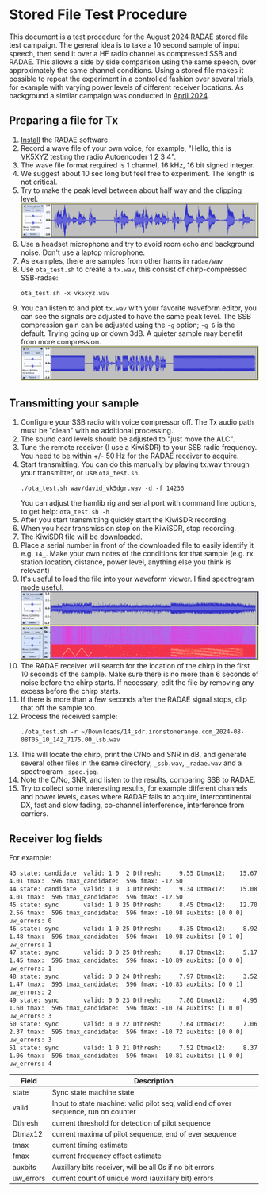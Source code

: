 # Stored File Test Procedure

This document is a test procedure for the August 2024 RADAE stored file test campaign.  The general idea is to take a 10 second sample of input speech, then send it over a HF radio channel as compressed SSB and RADAE.  This allows a side by side comparison using the same speech, over approximately the same channel conditions.  Using a stored file makes it possible to repeat the experiment in a controlled fashion over several trials, for example with varying power levels of different receiver locations. As background a similar campaign was conducted in [April 2024](https://freedv.org/?p=595).

## Preparing a file for Tx

1. [Install](../README.md#installation) the RADAE software.
1. Record a wave file of your own voice, for example, "Hello, this is VK5XYZ testing the radio Autoencoder 1 2 3 4".
1. The wave file format required is 1 channel, 16 kHz, 16 bit signed integer.
1. We suggest about 10 sec long but feel free to experiment.  The length is not critical.
1. Try to make the peak level between about half way and the clipping level.
   ![Peak level example](stored_file_level.png)
1. Use a headset microphone and try to avoid room echo and background noise. Don't use a laptop microphone.
1. As examples, there are samples from other hams in `radae/wav`
1. Use `ota_test.sh` to create a `tx.wav`, this consist of chirp-compressed SSB-radae:
   ```
   ota_test.sh -x vk5xyz.wav
   ```
1. You can listen to and plot `tx.wav` with your favorite waveform editor, you can see the signals are adjusted to have the same peak level. The SSB compression gain can be adjusted using the `-g` option; `-g 6` is the default.  Trying going up or down 3dB.  A quieter sample may benefit from more compression.
   ![Peak level example](stored_file_tx.png)

## Transmitting your sample

1. Configure your SSB radio with voice compressor off.  The Tx audio path must be "clean" with no additional processing.
1. The sound card levels should be adjusted to "just move the ALC".
1. Tune the remote receiver (I use a KiwiSDR) to your SSB radio frequency.  You need to be within +/- 50 Hz for the RADAE receiver to acquire.
1. Start transmitting. You can do this manually by playing tx.wav through your transmitter, or use `ota_test.sh`
   ```
   ./ota_test.sh wav/david_vk5dgr.wav -d -f 14236
   ```
   You can adjust the hamlib rig and serial port with command line options, to get help: `ota_test.sh -h`
1. After you start transmitting quickly start the KiwiSDR recording.
1. When you hear transmission stop on the KiwiSDR, stop recording.
1. The KiwiSDR file will be downloaded.
1. Place a serial number in front of the downloaded file to easily identify it e.g. `14_`. Make your own notes of the conditions for that sample (e.g. rx station location, distance, power level, anything else you think is relevant)
1. It's useful to load the file into your waveform viewer.  I find spectrogram mode useful.
   ![Peak level example](stored_file_rx.png)
1. The RADAE receiver will search for the location of the chirp in the first 10 seconds of the sample.  Make sure there is no more than 6 seconds of noise before the chirp starts.  If necessary, edit the file by removing any excess before the chirp starts.
1. If there is more than a few seconds after the RADAE signal stops, clip that off the sample too.
1. Process the received sample:
   ```
   ./ota_test.sh -r ~/Downloads/14_sdr.ironstonerange.com_2024-08-08T05_10_14Z_7175.00_lsb.wav
   ```
1. This will locate the chirp, print the C/No and SNR in dB, and generate several other files in the same directory, `_ssb.wav`, `_radae.wav` and a spectrogram `_spec.jpg`.
1. Note the C/No, SNR, and listen to the results, comparing SSB to RADAE.
1. Try to collect some interesting results, for example different channels and power levels, cases where RADAE fails to acquire, intercontinental DX, fast and slow fading, co-channel interference, interference from carriers.

## Receiver log fields

For example:

```
43 state: candidate  valid: 1 0  2 Dthresh:     9.55 Dtmax12:    15.67     4.01 tmax:  596 tmax_candidate:  596 fmax: -12.50
44 state: candidate  valid: 1 0  3 Dthresh:     9.34 Dtmax12:    15.08     4.01 tmax:  596 tmax_candidate:  596 fmax: -12.50
45 state: sync       valid: 1 0 25 Dthresh:     8.45 Dtmax12:    12.70     2.56 tmax:  596 tmax_candidate:  596 fmax: -10.98 auxbits: [0 0 0] uw_errors: 0
46 state: sync       valid: 1 0 25 Dthresh:     8.35 Dtmax12:     8.92     1.48 tmax:  596 tmax_candidate:  596 fmax: -10.98 auxbits: [0 1 0] uw_errors: 1
47 state: sync       valid: 0 0 25 Dthresh:     8.17 Dtmax12:     5.17     1.45 tmax:  596 tmax_candidate:  596 fmax: -10.89 auxbits: [0 0 0] uw_errors: 1
48 state: sync       valid: 0 0 24 Dthresh:     7.97 Dtmax12:     3.52     1.47 tmax:  595 tmax_candidate:  596 fmax: -10.83 auxbits: [0 0 1] uw_errors: 2
49 state: sync       valid: 0 0 23 Dthresh:     7.80 Dtmax12:     4.95     1.60 tmax:  596 tmax_candidate:  596 fmax: -10.74 auxbits: [1 0 0] uw_errors: 3
50 state: sync       valid: 0 0 22 Dthresh:     7.64 Dtmax12:     7.06     2.37 tmax:  595 tmax_candidate:  596 fmax: -10.72 auxbits: [0 0 0] uw_errors: 3
51 state: sync       valid: 1 0 21 Dthresh:     7.52 Dtmax12:     8.37     1.06 tmax:  596 tmax_candidate:  596 fmax: -10.81 auxbits: [1 0 0] uw_errors: 4
```

| Field | Description |
| ---- | ---- |
| state | Sync state machine state |
| valid | Input to state machine: valid pilot seq, valid end of over sequence, run on counter |
| Dthresh | current threshold for detection of pilot sequence |
| Dtmax12 | current maxima of pilot sequence, end of ever sequence |
| tmax | current timing estimate |
| fmax | current frequency offset estimate |
| auxbits | Auxillary bits receiver, will be all 0s if no bit errors |
| uw_errors | current count of unique word (auxillary bit) errors |


